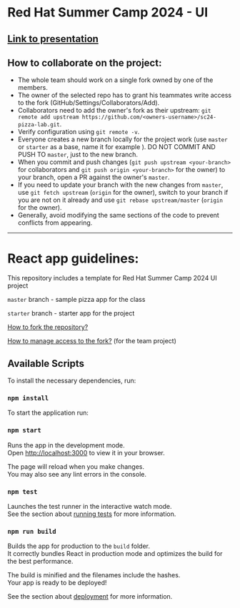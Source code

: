 # Red Hat Summer Camp 2024 - UI

[Link to presentation](https://drive.google.com/file/d/1TydEjvW8YRV5OdlXgXGh1SZIsb4r1GJm/view?usp=sharing)
---
## How to collaborate on the project:
- The whole team should work on a single fork owned by one of the members.
- The owner of the selected repo has to grant his teammates write access to the fork (GitHub/Settings/Collaborators/Add).
- Collaborators need to add the owner's fork as their upstream: `git remote add upstream https://github.com/<owners-username>/sc24-pizza-lab.git`.
- Verify configuration using `git remote -v`.
- Everyone creates a new branch locally for the project work (use `master` or `starter` as a base, name it for example <your-name>). DO NOT COMMIT AND PUSH TO `master`, just to the new branch.
- When you commit and push changes (`git push upstream <your-branch>` for collaborators and `git push origin <your-branch>` for the owner) to your branch, open a PR against the owner's `master`.
- If you need to update your branch with the new changes from `master`, use `git fetch upstream` (`origin` for the owner), switch to your branch if you are not on it already and use `git rebase upstream/master` (`origin` for the owner).
- Generally, avoid modifying the same sections of the code to prevent conflicts from appearing.
---
# React app guidelines:

This repository includes a template for Red Hat Summer Camp 2024 UI project

`master` branch - sample pizza app for the class

`starter` branch - starter app for the project

[How to fork the repository?](https://docs.github.com/en/pull-requests/collaborating-with-pull-requests/working-with-forks/fork-a-repo#forking-a-repository)

[How to manage access to the fork?](https://docs.github.com/en/repositories/managing-your-repositorys-settings-and-features/managing-repository-settings/managing-teams-and-people-with-access-to-your-repository#about-access-management-for-repositories) (for the team project)

## Available Scripts

To install the necessary dependencies, run:

### `npm install`

To start the application run:

### `npm start`

Runs the app in the development mode.\
Open [http://localhost:3000](http://localhost:3000) to view it in your browser.

The page will reload when you make changes.\
You may also see any lint errors in the console.

### `npm test`

Launches the test runner in the interactive watch mode.\
See the section about [running tests](https://facebook.github.io/create-react-app/docs/running-tests) for more information.

### `npm run build`

Builds the app for production to the `build` folder.\
It correctly bundles React in production mode and optimizes the build for the best performance.

The build is minified and the filenames include the hashes.\
Your app is ready to be deployed!

See the section about [deployment](https://facebook.github.io/create-react-app/docs/deployment) for more information.
